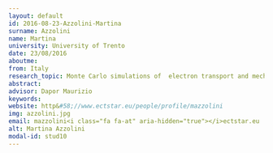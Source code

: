 ```yaml
---
layout: default 
id: 2016-08-23-Azzolini-Martina
surname: Azzolini
name: Martina
university: University of Trento
date: 23/08/2016
aboutme: 
from: Italy
research_topic: Monte Carlo simulations of  electron transport and mechanical phenomena in graphene and related 2d materials and composites
abstract: 
advisor: Dapor Maurizio
keywords: 
website: http&#58;//www.ectstar.eu/people/profile/mazzolini
img: azzolini.jpg
email: mazzolini<i class="fa fa-at" aria-hidden="true"></i>ectstar.eu
alt: Martina Azzolini
modal-id: stud10
---
```

